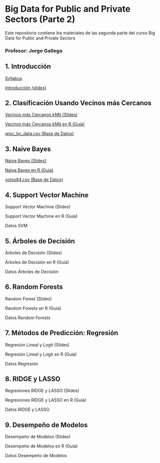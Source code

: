 # Big Data for Public and Private Sectors (Parte 2)
Este repositorio contiene los materiales de las segunda parte del curso Big Data for Public and Private Sectors 

### Profesor: Jorge Gallego


## 1. Introducción

[Syllabus](/Intro/syllabus.pdf)

[Introducción (slides)](/Intro/Intro.pdf)



## 2. Clasificación Usando Vecinos más Cercanos

[Vecinos más Cercanos kNN (Slides)](/kNN/kNN.pdf)

[Vecinos más Cercanos kNN en R (Guía)](http://htmlpreview.github.io/?https://github.com/jagallegod/Big-Data-4-Public-and-Private-Sectors/blob/master/kNN/kNNR.nb.html)

[wisc_bc_data.csv (Base de Datos)](/kNN/wisc_bc_data.csv)




## 3. Naive Bayes

[Naive Bayes (Slides)](/NaiveBayes/NaiveBayes.pdf)

[Naive Bayes en R (Guía)](http://htmlpreview.github.io/?https://github.com/jagallegod/Big-Data-4-Public-and-Private-Sectors/blob/master/NaiveBayes/nbR.nb.html)

[votos84.csv (Base de Datos)](/NaiveBayes/votos84.csv)



## 4. Support Vector Machine

Support Vector Machine (Slides)

Support Vector Machine en R (Guía)

Datos SVM




## 5. Árboles de Decisión

Árboles de Decisión (Slides)


Árboles de Decisión en R (Guía)

Datos Árboles de Decisión




## 6. Random Forests

Random Forest (Slides)

Random Forests en R (Guía)

Datos Random Forests




## 7. Métodos de Predicción: Regresión

Regresión Lineal y Logit (Slides)

Regresión Lineal y Logit en R (Guía)

Datos Regresión




## 8. RIDGE y LASSO

Regresiones RIDGE y LASSO (Slides)

Regresiones RIDGE y LASSO en R (Guía)

Datos RIDGE y LASSO



## 9. Desempeño de Modelos

Desempeño de Modelos (Slides)

Desempeño de Modelos en R (Guía)

Datos Desempeño de Modelos


